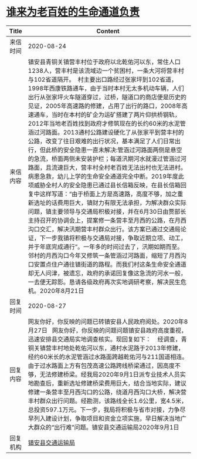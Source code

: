 # <a href="http://www.shangluo.gov.cn/zmhd/ldxxxx.jsp?urltype=leadermail.LeaderMailContentUrl&wbtreeid=1112&leadermailid=6359">谁来为老百姓的生命通道负责</a>
| Title |                                                                                                                                                                                                                                                                                                                                                                       Content                                                                                                                                                                                                                                                                                                                                                                       |
|:-----:|-----------------------------------------------------------------------------------------------------------------------------------------------------------------------------------------------------------------------------------------------------------------------------------------------------------------------------------------------------------------------------------------------------------------------------------------------------------------------------------------------------------------------------------------------------------------------------------------------------------------------------------------------------------------------------------------------------------------------------------------------------|
| 来信时间  | 2020-08-24                                                                                                                                                                                                                                                                                                                                                                                                                                                                                                                                                                                                                                                                                                                                          |
| 来信内容  | 镇安县青铜关镇营丰村位于政府以北乾佑河以东，常住人口1238人，营丰村是该流域边一个贫困村，一条大河将营丰村与102省道隔开。  村主要出口路经过张家坪到102省道，1998年西康铁路通车，由于当时本村无太多机动车辆，人们出行从张家坪火车隧道穿过，过桥，隧道口的商店便是历史的见证，2005年高速路的修建，占用了出行的路口，2008年高速通车，当时在本村的矿企为运矿搭建了两片仰拱桥钢轨，2012年当地老百姓找到政府才修筑现在的长约60米的水泥管涵过河路面。2013通村公路建设硬化了从张家平到营丰村的公路，改变了往日艰难的出行状况，基本满足了人们日常出行，但此桥的安全隐患一直未解决:管涵过河路面两侧是悬空的急流，桥面两侧未安装护栏；每道汛期河水就漫过管涵过河路面，且流速巨大，营丰村全村老百姓无法出村也无法进村。病患急救，幼儿上学的生命安全通道完全中断。2019年度此项威胁全村人的安全隐患已通过县长信箱反映，在县长信箱回复中这样写道：“由于桥面上方是高速路，高度不够，加之重新选址的话费用巨大，镇财力有限无法承担，为解决群众实际问题，镇主要领导与交通局积极对接，并在6月30日由贾部长主持召开的协调会上，提案修一条营丰至月西的公路，在月西沟口交汇，解决汛期营丰村群众出行。该方案已通过交通局论证，下一步我镇将积极与交通局对接，争取近期立项、动工，并于年底完成通行”。一年多的时间过去了，汛期如期而至。邻村的月西沟口今年又修筑一条管涵过河路面，缩短了月西沟口安置点住户通往镇街道的路程。而我们村这条生命安全通道却无人问津，被遗忘，政府的承诺回复像这急流的河水一般，一去便无踪影。恳请各级政府再次实地调研考察，解决民生危机。2020年8月21日 |
| 回复时间  | 2020-08-27                                                                                                                                                                                                                                                                                                                                                                                                                                                                                                                                                                                                                                                                                                                                          |
| 回复内容  | 网友你好，你反映的问题已转镇安县人民政府阅处。2020年8月27日   网友你好，你反映的问题问题镇安县政府高度重视，迅速安排县交通局实地调查核实。现回复如下：    经调查，青铜关镇营丰村地处乾佑河以东，通村水泥路于2013年修建，经约60米长的水泥管涵过水路面跨越乾佑河与211国道相连。由于过水路面上方有包茂高速公路跨线桥梁通过，因高度不够，无法修建桥梁。经我局2020年9月1日派专业技术人员实地勘查后，重新选址修建桥梁费用巨大，结合当地实际，建议修建一条营丰至月西沟口的公路，绕道月西沟口大桥，解决营丰村群众出行问题。经勘测，该路线全长1.6公里，宽4.5米，总投资597.1万元。下一步，我局将积极与省市对接，力争尽早列入建设计划，争取项目和资金立项实施，早日解决当地广大群众的“出行难”问题。镇安县交通运输局2020年9月1日                                                                                                                                                                                                                                                                                                                                                                  |
| 回复机构  | <a href="../../categories/agencies/镇安县交通运输局.md">镇安县交通运输局</a>                                                                                                                                                                                                                                                                                                                                                                                                                                                                                                                                                                                                                                                                                        |